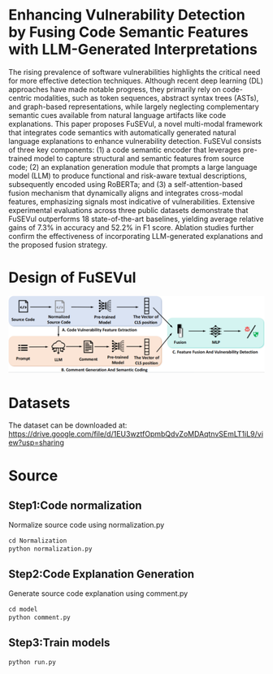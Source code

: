 # Enhancing Vulnerability Detection by Fusing Code Semantic Features with LLM-Generated Interpretations
The rising prevalence of software vulnerabilities highlights the critical need for more effective detection techniques. Although recent deep learning (DL) approaches have made notable progress, they primarily rely on code-centric modalities, such as token sequences, abstract syntax trees (ASTs), and graph-based representations, while largely neglecting complementary semantic cues available from natural language artifacts like code explanations. This paper proposes FuSEVul, a novel multi-modal framework that integrates code semantics with automatically generated natural language explanations to enhance vulnerability detection. FuSEVul consists of three key components: (1) a code semantic encoder that leverages pre-trained model to capture structural and semantic features from source code; (2) an explanation generation module that prompts a large language model (LLM) to produce functional and risk-aware textual descriptions, subsequently encoded using RoBERTa; and (3) a self-attention-based fusion mechanism that dynamically aligns and integrates cross-modal features, emphasizing signals most indicative of vulnerabilities. Extensive experimental evaluations across three public datasets demonstrate that FuSEVul outperforms 18 state-of-the-art baselines, yielding average relative gains of 7.3% in accuracy and 52.2% in F1 score. Ablation studies further confirm the effectiveness of incorporating LLM-generated explanations and the proposed fusion strategy.

# Design of FuSEVul
<div align="center">
  <img src="https://github.com/XUPT-SSS/FuSEVul/blob/main/frame.jpg">
</div>

# Datasets
The dataset can be downloaded at: https://drive.google.com/file/d/1EU3wztfOpmbQdvZoMDAqtnvSEmLT1iL9/view?usp=sharing
# Source
## Step1:Code normalization
Normalize source code using normalization.py
```
cd Normalization
python normalization.py
```
## Step2:Code Explanation Generation 
Generate source code explanation using comment.py
```
cd model
python comment.py
```
## Step3:Train models
```
python run.py
```
